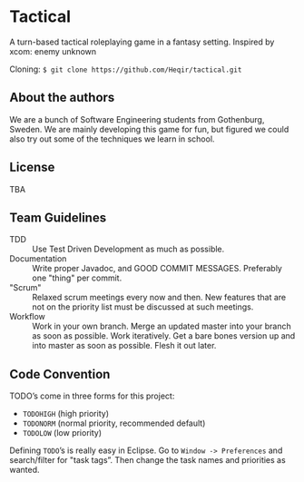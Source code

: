 Tactical
========

A turn-based tactical roleplaying game in a fantasy setting. Inspired by xcom: enemy unknown

Cloning: `$ git clone https://github.com/Heqir/tactical.git`

About the authors
--------
We are a bunch of Software Engineering students from Gothenburg, Sweden. We are mainly developing this game for fun, but figured we could also try out some of the techniques we learn in school. 

License
--------
TBA

Team Guidelines
--------
<dl>
  <dt>TDD</dt>
  <dd>Use Test Driven Development as much as possible.</dd>
  <dt>Documentation</dt>
  <dd>Write proper Javadoc, and GOOD COMMIT MESSAGES. Preferably one "thing" per commit.</dd>
  <dt>"Scrum"</dt>
  <dd>Relaxed scrum meetings every now and then. New features that are not on the priority list must be discussed at such meetings.</dd>
  <dt>Workflow</dt>
  <dd>Work in your own branch. Merge an updated master into your branch as soon as possible. Work iteratively. Get a bare bones version up and into master as soon as possible. Flesh it out later.</dd>
</dl>


Code Convention
--------
TODO’s come in three forms for this project:

* `TODOHIGH` (high priority)
* `TODONORM` (normal priority, recommended default)
* `TODOLOW` (low priority)
    
Defining `TODO`’s is really easy in Eclipse. Go to `Window -> Preferences` and search/filter for "task tags”. Then change the task names and priorities as wanted.
